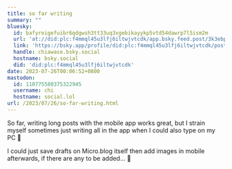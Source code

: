 ```yaml
---
title: so far writing
summary: ""
bluesky:
  id: bafyreigefuibr6qdgwsh3tt33uq3xgebikayykp5vtd54dawrp7l5ism2m
  url: 'at://did:plc:f4mmql45u3lfj6iltwjvtcdk/app.bsky.feed.post/3k3ebprps5w2y'
  link: 'https://bsky.app/profile/did:plc:f4mmql45u3lfj6iltwjvtcdk/post/3k3ebprps5w2y'
  handle: chiawase.bsky.social
  hostname: bsky.social
  did: 'did:plc:f4mmql45u3lfj6iltwjvtcdk'
date: 2023-07-26T00:06:52+0800
mastodon:
  id: 110775580375322945
  username: chi
  hostname: social.lol
url: /2023/07/26/so-far-writing.html
---
```


So far, writing long posts with the mobile app works great, but I strain myself sometimes just writing all in the app when I could also type on my PC 🙈

I could just save drafts on Micro.blog itself then add images in mobile afterwards, if there are any to be added... 🤔
